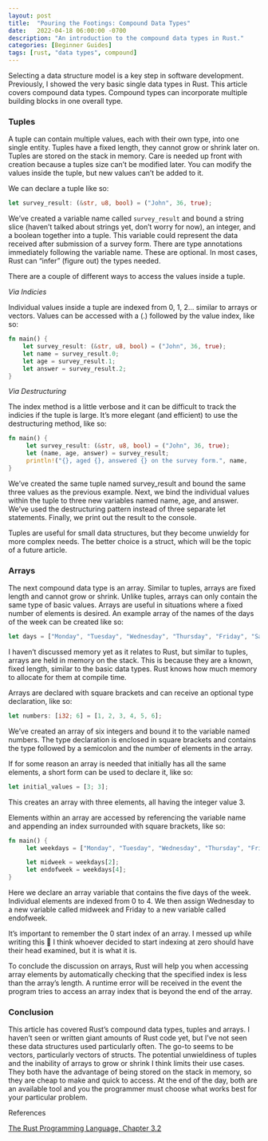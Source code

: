 ```yaml
---
layout: post
title:  "Pouring the Footings: Compound Data Types"
date:   2022-04-18 06:00:00 -0700
description: "An introduction to the compound data types in Rust."
categories: [Beginner Guides]
tags: [rust, "data types", compound]
---
```


Selecting a data structure model is a key step in software development. Previously, I showed the very basic single data types in Rust. This article covers compound data types. Compound types can incorporate multiple building blocks in one overall type.

<!--more-->

### Tuples

A tuple can contain multiple values, each with their own type, into one single entity. Tuples have a fixed length, they cannot grow or shrink later on. Tuples are stored on the stack in memory. Care is needed up front with creation because a tuples size can’t be modified later. You can modify the values inside the tuple, but new values can’t be added to it.

We can declare a tuple like so:

```Rust
let survey_result: (&str, u8, bool) = ("John", 36, true);
```

We’ve created a variable name called `survey_result` and bound a string slice (haven’t talked about strings yet, don’t worry for now), an integer, and a boolean together into a tuple. This variable could represent the data received after submission of a survey form. There are type annotations immediately following the variable name. These are optional. In most cases, Rust can “infer” (figure out) the types needed.

There are a couple of different ways to access the values inside a tuple.

_Via Indicies_

Individual values inside a tuple are indexed from 0, 1, 2… similar to arrays or vectors. Values can be accessed with a (.) followed by the value index, like so:

```Rust
fn main() {
    let survey_result: (&str, u8, bool) = ("John", 36, true);
    let name = survey_result.0;
    let age = survey_result.1;
    let answer = survey_result.2;
}
```

_Via Destructuring_

The index method is a little verbose and it can be difficult to track the indicies if the tuple is large. It’s more elegant (and efficient) to use the destructuring method, like so:

```Rust
fn main() {
     let survey_result: (&str, u8, bool) = ("John", 36, true);
     let (name, age, answer) = survey_result;
     println!("{}, aged {}, answered {} on the survey form.", name,    age, answer);
}
```

We’ve created the same tuple named survey_result and bound the same three values as the previous example. Next, we bind the individual values within the tuple to three new variables named name, age, and answer. We’ve used the destructuring pattern instead of three separate let statements. Finally, we print out the result to the console.

Tuples are useful for small data structures, but they become unwieldy for more complex needs. The better choice is a struct, which will be the topic of a future article.

### Arrays

The next compound data type is an array. Similar to tuples, arrays are fixed length and cannot grow or shrink. Unlike tuples, arrays can only contain the same type of basic values. Arrays are useful in situations where a fixed number of elements is desired. An example array of the names of the days of the week can be created like so:

```Rust
let days = ["Monday", "Tuesday", "Wednesday", "Thursday", "Friday", "Saturday", "Sunday"];
```

I haven’t discussed memory yet as it relates to Rust, but similar to tuples, arrays are held in memory on the stack. This is because they are a known, fixed length, similar to the basic data types. Rust knows how much memory to allocate for them at compile time.

Arrays are declared with square brackets and can receive an optional type declaration, like so:

```Rust
let numbers: [i32; 6] = [1, 2, 3, 4, 5, 6];
```

We’ve created an array of six integers and bound it to the variable named numbers. The type declaration is enclosed in square brackets and contains the type followed by a semicolon and the number of elements in the array.

If for some reason an array is needed that initially has all the same elements, a short form can be used to declare it, like so:

```Rust
let initial_values = [3; 3];
```

This creates an array with three elements, all having the integer value 3.

Elements within an array are accessed by referencing the variable name and appending an index surrounded with square brackets, like so:

```Rust
fn main() {
     let weekdays = ["Monday", "Tuesday", "Wednesday", "Thursday", "Friday"]

     let midweek = weekdays[2];
     let endofweek = weekdays[4];
}
```

Here we declare an array variable that contains the five days of the week. Individual elements are indexed from 0 to 4. We then assign Wednesday to a new variable called midweek and Friday to a new variable called endofweek.

It’s important to remember the 0 start index of an array. I messed up while writing this 🙂 I think whoever decided to start indexing at zero should have their head examined, but it is what it is.

To conclude the discussion on arrays, Rust will help you when accessing array elements by automatically checking that the specified index is less than the array’s length. A runtime error will be received in the event the program tries to access an array index that is beyond the end of the array.

### Conclusion

This article has covered Rust’s compound data types, tuples and arrays. I haven’t seen or written giant amounts of Rust code yet, but I’ve not seen these data structures used particularly often. The go-to seems to be vectors, particularly vectors of structs. The potential unwieldiness of tuples and the inability of arrays to grow or shrink I think limits their use cases. They both have the advantage of being stored on the stack in memory, so they are cheap to make and quick to access. At the end of the day, both are an available tool and you the programmer must choose what works best for your particular problem.

References

[The Rust Programming Language, Chapter 3.2](https://doc.rust-lang.org/book/ch03-02-data-types.html)
